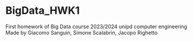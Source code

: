 # BigData_HWK1
First homework of Big Data course 2023/2024 unipd computer engineering<br/>
Made by Giacomo Sanguin, Simone Scalabrin, Jacopo Righetto
